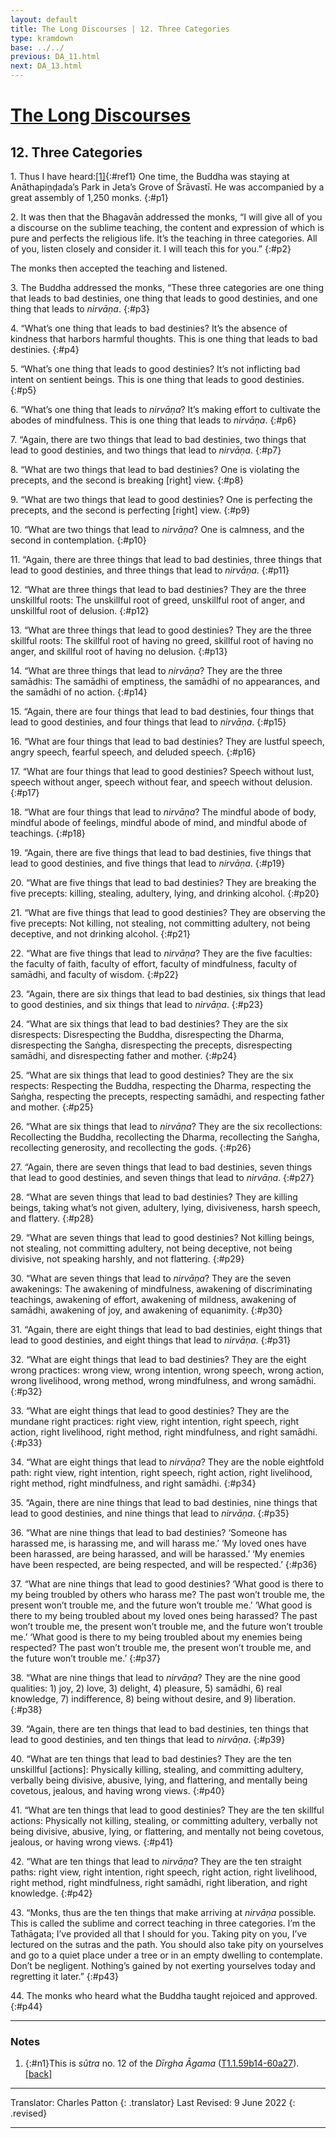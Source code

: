 ```yaml
---
layout: default
title: The Long Discourses | 12. Three Categories
type: kramdown
base: ../../
previous: DA_11.html
next: DA_13.html
---
```


# [The Long Discourses](index.html)
## 12. Three Categories

1\. Thus I have heard:[\[1\]](#n1){:#ref1} One time, the Buddha was staying at Anāthapiṇḍada’s Park in Jeta’s Grove of Śrāvastī. He was accompanied by a great assembly of 1,250 monks.
{:#p1}

2\. It was then that the Bhagavān addressed the monks, “I will give all of you a discourse on the sublime teaching, the content and expression of which is pure and perfects the religious life. It’s the teaching in three categories. All of you, listen closely and consider it. I will teach this for you.”
{:#p2}

The monks then accepted the teaching and listened.

3\. The Buddha addressed the monks, “These three categories are one thing that leads to bad destinies, one thing that leads to good destinies, and one thing that leads to <em>nirvāṇa</em>.
{:#p3}

4\. “What’s one thing that leads to bad destinies? It’s the absence of kindness that harbors harmful thoughts. This is one thing that leads to bad destinies.
{:#p4}

5\. “What’s one thing that leads to good destinies? It’s not inflicting bad intent on sentient beings. This is one thing that leads to good destinies.
{:#p5}

6\. “What’s one thing that leads to <em>nirvāṇa</em>? It’s making effort to cultivate the abodes of mindfulness. This is one thing that leads to <em>nirvāṇa</em>.
{:#p6}

7\. “Again, there are two things that lead to bad destinies, two things that lead to good destinies, and two things that lead to <em>nirvāṇa</em>.
{:#p7}

8\. “What are two things that lead to bad destinies? One is violating the precepts, and the second is breaking [right] view.
{:#p8}

9\. “What are two things that lead to good destinies? One is perfecting the precepts, and the second is perfecting [right] view.
{:#p9}

10\. “What are two things that lead to <em>nirvāṇa</em>? One is calmness, and the second in contemplation.
{:#p10}

11\. “Again, there are three things that lead to bad destinies, three things that lead to good destinies, and three things that lead to <em>nirvāṇa</em>.
{:#p11}

12\. “What are three things that lead to bad destinies? They are the three unskillful roots: The unskillful root of greed, unskillful root of anger, and unskillful root of delusion.
{:#p12}

13\. “What are three things that lead to good destinies? They are the three skillful roots: The skillful root of having no greed, skillful root of having no anger, and skillful root of having no delusion.
{:#p13}

14\. “What are three things that lead to <em>nirvāṇa</em>? They are the three samādhis: The samādhi of emptiness, the samādhi of no appearances, and the samādhi of no action.
{:#p14}

15\. “Again, there are four things that lead to bad destinies, four things that lead to good destinies, and four things that lead to <em>nirvāṇa</em>.
{:#p15}

16\. “What are four things that lead to bad destinies? They are lustful speech, angry speech, fearful speech, and deluded speech.
{:#p16}

17\. “What are four things that lead to good destinies? Speech without lust, speech without anger, speech without fear, and speech without delusion.
{:#p17}

18\. “What are four things that lead to <em>nirvāṇa</em>? The mindful abode of body, mindful abode of feelings, mindful abode of mind, and mindful abode of teachings.
{:#p18}

19\. “Again, there are five things that lead to bad destinies, five things that lead to good destinies, and five things that lead to <em>nirvāṇa</em>.
{:#p19}

20\. “What are five things that lead to bad destinies? They are breaking the five precepts: killing, stealing, adultery, lying, and drinking alcohol.
{:#p20}

21\. “What are five things that lead to good destinies? They are observing the five precepts: Not killing, not stealing, not committing adultery, not being deceptive, and not drinking alcohol.
{:#p21}

22\. “What are five things that lead to <em>nirvāṇa</em>? They are the five faculties: the faculty of faith, faculty of effort, faculty of mindfulness, faculty of samādhi, and faculty of wisdom.
{:#p22}

23\. “Again, there are six things that lead to bad destinies, six things that lead to good destinies, and six things that lead to <em>nirvāṇa</em>.
{:#p23}

24\. “What are six things that lead to bad destinies? They are the six disrespects: Disrespecting the Buddha, disrespecting the Dharma, disrespecting the Saṅgha, disrespecting the precepts, disrespecting samādhi, and disrespecting father and mother.
{:#p24}

25\. “What are six things that lead to good destinies? They are the six respects: Respecting the Buddha, respecting the Dharma, respecting the Saṅgha, respecting the precepts, respecting samādhi, and respecting father and mother.
{:#p25}

26\. “What are six things that lead to <em>nirvāṇa</em>? They are the six recollections: Recollecting the Buddha, recollecting the Dharma, recollecting the Saṅgha, recollecting generosity, and recollecting the gods.
{:#p26}

27\. “Again, there are seven things that lead to bad destinies, seven things that lead to good destinies, and seven things that lead to <em>nirvāṇa</em>.
{:#p27}

28\. “What are seven things that lead to bad destinies? They are killing beings, taking what’s not given, adultery, lying, divisiveness, harsh speech, and flattery.
{:#p28}

29\. “What are seven things that lead to good destinies? Not killing beings, not stealing, not committing adultery, not being deceptive, not being divisive, not speaking harshly, and not flattering.
{:#p29}

30\. “What are seven things that lead to <em>nirvāṇa</em>? They are the seven awakenings: The awakening of mindfulness, awakening of discriminating teachings, awakening of effort, awakening of mildness, awakening of samādhi, awakening of joy, and awakening of equanimity.
{:#p30}

31\. “Again, there are eight things that lead to bad destinies, eight things that lead to good destinies, and eight things that lead to <em>nirvāṇa</em>.
{:#p31}

32\. “What are eight things that lead to bad destinies? They are the eight wrong practices: wrong view, wrong intention, wrong speech, wrong action, wrong livelihood, wrong method, wrong mindfulness, and wrong samādhi.
{:#p32}

33\. “What are eight things that lead to good destinies? They are the mundane right practices: right view, right intention, right speech, right action, right livelihood, right method, right mindfulness, and right samādhi.
{:#p33}

34\. “What are eight things that lead to <em>nirvāṇa</em>? They are the noble eightfold path: right view, right intention, right speech, right action, right livelihood, right method, right mindfulness, and right samādhi.
{:#p34}

35\. “Again, there are nine things that lead to bad destinies, nine things that lead to good destinies, and nine things that lead to <em>nirvāṇa</em>.
{:#p35}

36\. “What are nine things that lead to bad destinies? ‘Someone has harassed me, is harassing me, and will harass me.’ ‘My loved ones have been harassed, are being harassed, and will be harassed.’ ‘My enemies have been respected, are being respected, and will be respected.’
{:#p36}

37\. “What are nine things that lead to good destinies? ‘What good is there to my being troubled by others who harass me? The past won’t trouble me, the present won’t trouble me, and the future won’t trouble me.’ ‘What good is there to my being troubled about my loved ones being harassed? The past won’t trouble me, the present won’t trouble me, and the future won’t trouble me.’ ‘What good is there to my being troubled about my enemies being respected? The past won’t trouble me, the present won’t trouble me, and the future won’t trouble me.’
{:#p37}

38\. “What are nine things that lead to <em>nirvāṇa</em>? They are the nine good qualities: 1) joy, 2) love, 3) delight, 4) pleasure, 5) samādhi, 6) real knowledge, 7) indifference, 8) being without desire, and 9) liberation.
{:#p38}

39\. “Again, there are ten things that lead to bad destinies, ten things that lead to good destinies, and ten things that lead to <em>nirvāṇa</em>.
{:#p39}

40\. “What are ten things that lead to bad destinies? They are the ten unskillful [actions]: Physically killing, stealing, and committing adultery, verbally being divisive, abusive, lying, and flattering, and mentally being covetous, jealous, and having wrong views.
{:#p40}

41\. “What are ten things that lead to good destinies? They are the ten skillful actions: Physically not killing, stealing, or committing adultery, verbally not being divisive, abusive, lying, or flattering, and mentally not being covetous, jealous, or having wrong views.
{:#p41}

42\. “What are ten things that lead to <em>nirvāṇa</em>? They are the ten straight paths: right view, right intention, right speech, right action, right livelihood, right method, right mindfulness, right samādhi, right liberation, and right knowledge.
{:#p42}

43\. “Monks, thus are the ten things that make arriving at <em>nirvāṇa</em> possible. This is called the sublime and correct teaching in three categories. I’m the Tathāgata; I’ve provided all that I should for you. Taking pity on you, I’ve lectured on the sutras and the path. You should also take pity on yourselves and go to a quiet place under a tree or in an empty dwelling to contemplate. Don’t be negligent. Nothing’s gained by not exerting yourselves today and regretting it later.”
{:#p43}

44\. The monks who heard what the Buddha taught rejoiced and approved.
{:#p44}

---

### Notes

1. {:#n1}This is <em>sūtra</em> no. 12 of the <cite>Dīrgha Āgama</cite> (<a href="https://cbetaonline.dila.edu.tw/zh/T01n0001_p0059b14" target="_blank">T1.1.59b14-60a27</a>). [\[back\]](#ref1)

---

Translator: Charles Patton
{: .translator}
Last Revised: 9 June 2022
{: .revised}

---
